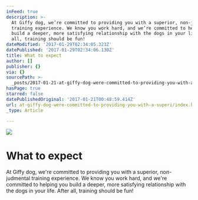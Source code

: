 ```yaml
---
inFeed: true
description: >-
  At Giffy dog, we’re committed to providing you with a superior, non-judmental
  training experience. We know you work hard, and we’re committed to helping you
  build a deeper, more satisfying relationship with the dogs in your life. After
  all, training should be fun!
dateModified: '2017-01-29T02:34:05.323Z'
datePublished: '2017-01-29T02:34:06.130Z'
title: What to expect
author: []
publisher: {}
via: {}
sourcePath: >-
  _posts/2017-01-21-at-giffy-dog-were-committed-to-providing-you-with-a-superi.md
hasPage: true
starred: false
datePublishedOriginal: '2017-01-21T00:48:59.414Z'
url: at-giffy-dog-were-committed-to-providing-you-with-a-superi/index.html
_type: Article

---
```

![](https://the-grid-user-content.s3-us-west-2.amazonaws.com/1fbcc210-fe7a-4cb7-910e-8cd689449878.jpg)

# What to expect

At Giffy dog, we're committed to providing you with a superior, non-judmental training experience. We know you work hard, and we're committed to helping you build a deeper, more satisfying relationship with the dogs in your life. After all, training should be fun!